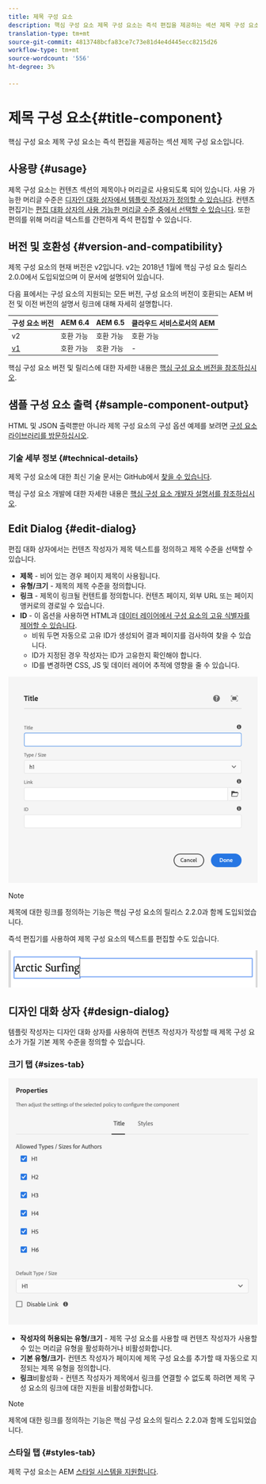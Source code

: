 ```yaml
---
title: 제목 구성 요소
description: 핵심 구성 요소 제목 구성 요소는 즉석 편집을 제공하는 섹션 제목 구성 요소입니다.
translation-type: tm+mt
source-git-commit: 4813748bcfa83ce7c73e81d4e4d445ecc8215d26
workflow-type: tm+mt
source-wordcount: '556'
ht-degree: 3%

---
```



# 제목 구성 요소{#title-component}

핵심 구성 요소 제목 구성 요소는 즉석 편집을 제공하는 섹션 제목 구성 요소입니다.

## 사용량 {#usage}

제목 구성 요소는 컨텐츠 섹션의 제목이나 머리글로 사용되도록 되어 있습니다. 사용 가능한 머리글 수준은 [디자인 대화 상자에서 템플릿 작성자가 정의할 수 있습니다](#design-dialog). 컨텐츠 편집기는 [편집 대화 상자의 사용 가능한 머리글 수준 중에서 선택할 수 있습니다](#edit-dialog). 또한 편의를 위해 머리글 텍스트를 간편하게 즉석 편집할 수 있습니다.

## 버전 및 호환성 {#version-and-compatibility}

제목 구성 요소의 현재 버전은 v2입니다. v2는 2018년 1월에 핵심 구성 요소 릴리스 2.0.0에서 도입되었으며 이 문서에 설명되어 있습니다.

다음 표에서는 구성 요소의 지원되는 모든 버전, 구성 요소의 버전이 호환되는 AEM 버전 및 이전 버전의 설명서 링크에 대해 자세히 설명합니다.

| 구성 요소 버전 | AEM 6.4 | AEM 6.5 | 클라우드 서비스로서의 AEM |
|---|---|---|---|
| v2 | 호환 가능 | 호환 가능 | 호환 가능 |
| [v1](v1/title-v1.md) | 호환 가능 | 호환 가능 | - |

핵심 구성 요소 버전 및 릴리스에 대한 자세한 내용은 [핵심 구성 요소 버전을 참조하십시오](/help/versions.md).

## 샘플 구성 요소 출력 {#sample-component-output}

HTML 및 JSON 출력뿐만 아니라 제목 구성 요소의 구성 옵션 예제를 보려면 [구성 요소 라이브러리를 방문하십시오](https://adobe.com/go/aem_cmp_library_title).

### 기술 세부 정보 {#technical-details}

제목 구성 요소에 대한 최신 기술 문서는 GitHub에서 [찾을 수 있습니다](https://adobe.com/go/aem_cmp_tech_title_v2).

핵심 구성 요소 개발에 대한 자세한 내용은 [핵심 구성 요소 개발자 설명서를 참조하십시오](/help/developing/overview.md).

## Edit Dialog {#edit-dialog}

편집 대화 상자에서는 컨텐츠 작성자가 제목 텍스트를 정의하고 제목 수준을 선택할 수 있습니다.

* **제목** - 비어 있는 경우 페이지 제목이 사용됩니다.
* **유형/크기** - 제목의 제목 수준을 정의합니다.
* **링크** - 제목이 링크될 컨텐트를 정의합니다. 컨텐츠 페이지, 외부 URL 또는 페이지 앵커로의 경로일 수 있습니다.
* **ID** - 이 옵션을 사용하면 HTML과 [데이터 레이어에서 구성 요소의 고유 식별자를 제어할 수 있습니다](/help/developing/data-layer/overview.md).
   * 비워 두면 자동으로 고유 ID가 생성되어 결과 페이지를 검사하여 찾을 수 있습니다.
   * ID가 지정된 경우 작성자는 ID가 고유한지 확인해야 합니다.
   * ID를 변경하면 CSS, JS 및 데이터 레이어 추적에 영향을 줄 수 있습니다.

![제목 구성 요소의 편집 대화 상자](/help/assets/title-edit.png)

>[!NOTE]
>
>제목에 대한 링크를 정의하는 기능은 핵심 구성 요소의 릴리스 2.2.0과 함께 도입되었습니다.

즉석 편집기를 사용하여 제목 구성 요소의 텍스트를 편집할 수도 있습니다.

![제목 구성 요소의 즉석 편집](/help/assets/title-edit-inline.png)

## 디자인 대화 상자 {#design-dialog}

템플릿 작성자는 디자인 대화 상자를 사용하여 컨텐츠 작성자가 작성할 때 제목 구성 요소가 가질 기본 제목 수준을 정의할 수 있습니다.

### 크기 탭 {#sizes-tab}

![제목 구성 요소의 디자인 대화 상자](/help/assets/title-design.png)

* **작성자의 허용되는 유형/크기** - 제목 구성 요소를 사용할 때 컨텐츠 작성자가 사용할 수 있는 머리글 유형을 활성화하거나 비활성화합니다.
* **기본 유형/크기**- 컨텐츠 작성자가 페이지에 제목 구성 요소를 추가할 때 자동으로 지정되는 제목 유형을 정의합니다.
* **링크**&#x200B;비활성화 - 컨텐츠 작성자가 제목에서 링크를 연결할 수 없도록 하려면 제목 구성 요소의 링크에 대한 지원을 비활성화합니다.

>[!NOTE]
>
>제목에 대한 링크를 정의하는 기능은 핵심 구성 요소의 릴리스 2.2.0과 함께 도입되었습니다.

### 스타일 탭 {#styles-tab}

제목 구성 요소는 AEM [스타일 시스템을 지원합니다](/help/get-started/authoring.md#component-styling).
